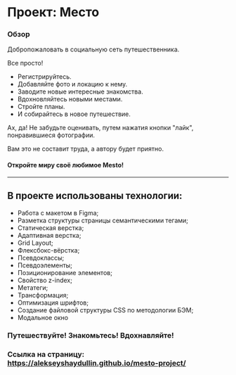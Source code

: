 # Проект: Место

### Обзор

Добропожаловать в социальную сеть путешественника.

Все просто!

* Регистрируйтесь.
* Добавляйте фото и локацию к нему.
* Заводите новые интересные знакомства.
* Вдохновляйтесь новыми местами.
* Стройте планы.
* И собирайтесь в новое путешествие.

Ах, да! Не забудьте оценивать, путем нажатия кнопки "лайк", понравившиеся фотографии.

Вам это не составит труда, а автору будет приятно.

#### Откройте миру своё любимое Mesto!

---

## В проекте использованы технологии:

* Работа с макетом в Figma;
* Разметка структуры страницы семантическими тегами;
* Статическая верстка;
* Адаптивная верстка;
* Grid Layout;
* Флексбокс-вёрстка;
* Псевдоклассы;
* Псевдоэлементы;
* Позиционирование элементов;
* Свойство z-index;
* Метатеги;
* Трансформация;
* Оптимизация шрифтов;
* Создание файловой структуры CSS по методологии БЭМ;
* Модальное окно

### Путешествуйте! Знакомьтесь! Вдохнавляйте!

### Ссылка на страницу: https://alekseyshaydullin.github.io/mesto-project/
